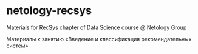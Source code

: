# netology-recsys
Materials for RecSys chapter of Data Science course @ Netology Group

Материалы к занятию «Введение и классификация рекомендательных систем»
